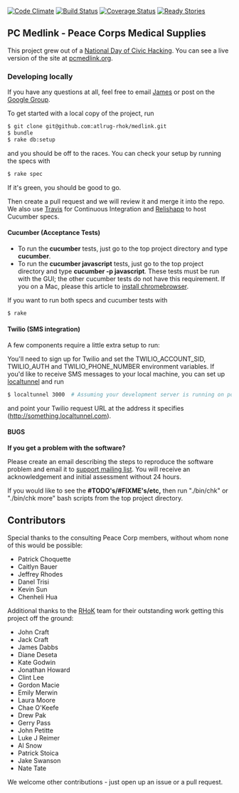 [![Code Climate](https://codeclimate.com/github/atlrug-rhok/medlink.png)](https://codeclimate.com/github/atlrug-rhok/medlink)
[![Build Status](https://travis-ci.org/atlrug-rhok/medlink.png?branch=master)](https://travis-ci.org/atlrug-rhok/medlink)
[![Coverage Status](https://coveralls.io/repos/atlrug-rhok/medlink/badge.png?branch=master)](https://coveralls.io/r/atlrug-rhok/medlink?branch=master)
[![Ready Stories](http://badge.waffle.io/atlrug-rhok/medlink.png)](http://waffle.io/atlrug-rhok/medlink)

## PC Medlink - Peace Corps Medical Supplies

This project grew out of a [National Day of Civic Hacking](http://hackforchange.org/). You can see a live version of the site at [pcmedlink.org](http://pcmedlink.org).

### Developing locally

If you have any questions at all, feel free to email [James](https://github.com/jamesdabbs) or post on the [Google Group](https://groups.google.com/forum/?fromgroups#!forum/atlrug-rhok).

To get started with a local copy of the project, run

```bash
$ git clone git@github.com:atlrug-rhok/medlink.git
$ bundle
$ rake db:setup
```

and you should be off to the races. You can check your setup by running the specs with

```bash
$ rake spec
```

If it's green, you should be good to go.

Then create a pull request and we will review it and merge it into the repo.
We also use [Travis](https://travis-ci.org/atlrug-rhok/medlink) for Continuous
Integration and [Relishapp](https://relishapp.com) to host Cucumber specs.

#### Cucumber (Acceptance Tests)
 * To run the **cucumber** tests, just go to the top project directory and type **cucumber**.
 * To run the **cucumber javascript** tests, just go to the top project directory and type **cucumber -p javascript**. These tests must be run with the GUI; the other cucumber tests do not have this requirement. If you on a Mac, please this article to [install chromebrowser](http://collectiveidea.com/blog/archives/2011/09/27/use-chrome-with-cucumber-capybara).

If you want to run both specs and cucumber tests with

```bash
$ rake
```

#### Twilio (SMS integration)

A few components require a little extra setup to run:

You'll need to sign up for Twilio and set the TWILIO_ACCOUNT_SID, TWILIO_AUTH and TWILIO_PHONE_NUMBER environment variables. If you'd like to receive SMS messages to your local machine, you can set up [localtunnel](http://progrium.com/localtunnel/) and run

```bash
$ localtunnel 3000  # Assuming your development server is running on port 3000
```

and point your Twilio request URL at the address it specifies (http://something.localtunnel.com).

#### BUGS

**If you get a problem with the software?**

Please create an email describing the steps to reproduce the software
problem and email it to [support mailing list](support@pcmedlink.org).
You will receive an acknowledgement and initial assessment without 24 hours.

If you would like to see the **#TODO's/#FIXME's/etc,** then run "./bin/chk" or "./bin/chk more" bash scripts from the top project directory.

## Contributors

Special thanks to the consulting Peace Corp members, without whom none of this would be possible:
* Patrick Choquette
* Caitlyn Bauer
* Jeffrey Rhodes
* Danel Trisi
* Kevin Sun
* Chenheli Hua

Additional thanks to the [RHoK](http://www.rhok.org/) team for their outstanding work getting this project off the ground:
* John Craft
* Jack Craft
* James Dabbs
* Diane Deseta
* Kate Godwin
* Jonathan Howard
* Clint Lee
* Gordon Macie
* Emily Merwin
* Laura Moore
* Chae O'Keefe
* Drew Pak
* Gerry Pass 
* John Petitte
* Luke J Reimer
* Al Snow
* Patrick Stoica
* Jake Swanson
* Nate Tate

We welcome other contributions - just open up an issue or a pull request.

